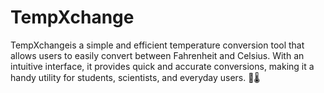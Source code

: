 # TempXchange
TempXchangeis a simple and efficient temperature conversion tool that allows users to easily convert between Fahrenheit and Celsius. With an intuitive interface, it provides quick and accurate conversions, making it a handy utility for students, scientists, and everyday users. 🚀🌡️
